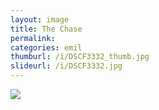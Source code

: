 ```yaml
---
layout: image
title: The Chase
permalink: 
categories: emil
thumburl: /i/DSCF3332_thumb.jpg
slideurl: /i/DSCF3332.jpg 
---
```

![]({{site.url}}/i/DSCF3332.jpg)

